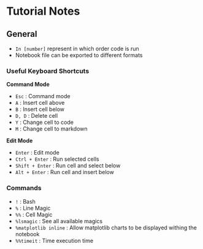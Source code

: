 # Tutorial Notes

## General

- `In [number]` represent in which order code is run
- Notebook file can be exported to different formats

### Useful Keyboard Shortcuts

**Command Mode**

- `Esc` : Command mode
- `A` : Insert cell above
- `B` : Insert cell below
- `D, D` : Delete cell
- `Y` : Change cell to code
- `M` : Change cell to markdown

**Edit Mode**

- `Enter` : Edit mode
- `Ctrl + Enter` : Run selected cells
- `Shift + Enter` : Run cell and select below
- `Alt + Enter` : Run cell and insert below

### Commands

- `!` : Bash
- `%` : Line Magic
- `%%` : Cell Magic
- `%lsmagic` : See all available magics
- `%matplotlib inline` : Allow matplotlib charts to be displayed withing the notebook
- `%%timeit` : Time execution time
